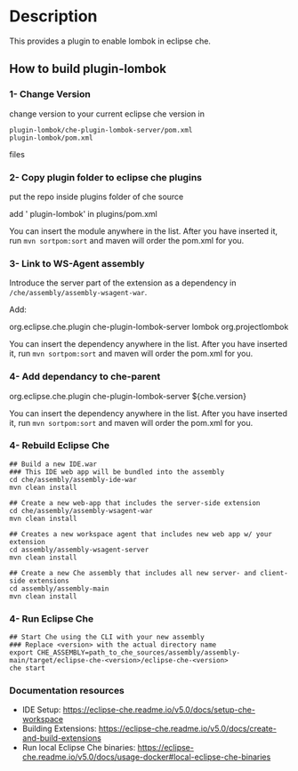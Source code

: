 # Description

This provides a plugin to enable lombok in eclipse che.


## How to build plugin-lombok


### 1- Change Version

change version to your current eclipse che version in

	plugin-lombok/che-plugin-lombok-server/pom.xml
	plugin-lombok/pom.xml

files

### 2- Copy plugin folder to eclipse che plugins

put the repo inside plugins folder of che source

add '  <module>plugin-lombok</module>' in plugins/pom.xml


You can insert the module anywhere in the list. After you have inserted it, run `mvn sortpom:sort` and maven will order the pom.xml for you.

### 3- Link to WS-Agent assembly

Introduce the server part of the extension as a dependency in `/che/assembly/assembly-wsagent-war`. 

Add: 


<dependency>
     <groupId>org.eclipse.che.plugin</groupId>
   <artifactId>che-plugin-lombok-server</artifactId>
    <exclusions>
        <exclusion>
            <artifactId>lombok</artifactId>
            <groupId>org.projectlombok</groupId>
        </exclusion>
    </exclusions>
</dependency>


You can insert the dependency anywhere in the list. After you have inserted it, run `mvn sortpom:sort` and maven will order the pom.xml for you.

### 4- Add dependancy to che-parent


<dependency>
    <groupId>org.eclipse.che.plugin</groupId>
    <artifactId>che-plugin-lombok-server</artifactId>
    <version>${che.version}</version>
</dependency>


You can insert the dependency anywhere in the list. After you have inserted it, run `mvn sortpom:sort` and maven will order the pom.xml for you.

### 4- Rebuild Eclipse Che


```Shell
## Build a new IDE.war
### This IDE web app will be bundled into the assembly
cd che/assembly/assembly-ide-war
mvn clean install

## Create a new web-app that includes the server-side extension
cd che/assembly/assembly-wsagent-war
mvn clean install

## Creates a new workspace agent that includes new web app w/ your extension
cd assembly/assembly-wsagent-server
mvn clean install

## Create a new Che assembly that includes all new server- and client-side extensions
cd assembly/assembly-main
mvn clean install
```



### 4- Run Eclipse Che

```Shell
## Start Che using the CLI with your new assembly
### Replace <version> with the actual directory name
export CHE_ASSEMBLY=path_to_che_sources/assembly/assembly-main/target/eclipse-che-<version>/eclipse-che-<version>
che start
```


### Documentation resources

- IDE Setup: https://eclipse-che.readme.io/v5.0/docs/setup-che-workspace  
- Building Extensions: https://eclipse-che.readme.io/v5.0/docs/create-and-build-extensions
- Run local Eclipse Che binaries: https://eclipse-che.readme.io/v5.0/docs/usage-docker#local-eclipse-che-binaries
